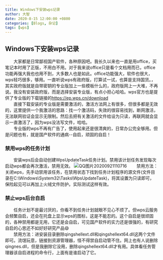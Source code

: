 ```yaml
---
title: Windows下安装wps记录
author: 大智
date: 2020-8-15 12:00:00 +0800
categories: [Blogs, 杂记]
tags: [wps]
---
```


## Windows下安装wps记录
&emsp;&emsp;大家都是日常鄙视国产软件，各种原因吧。我长久以来也一直是用office，买笔记本时用了正版，不用白不用。对于我来说office只是看个文档用而已，office功能再强大我也也用不到，大多数人也是如此。office功能强大，软件也很大，wps轻巧很多，够用。一直听说wps有政府版，打算试一试，也算是支持国货。，其实政府版就是自带密钥的专业版加上一些模板什么的，政府版网上一大堆，不再说。我没有安装政府版，而是选择安装专业版，有点小担心哈哈。wps官方也是提供了专业版的下载链接的<https://ep.wps.cn/download>  
&emsp;&emsp;直接下载安装的专业版是需要激活的，激活方法网上有很多，但很多都是无效的，这里提供一个我激活的思路：找一个激活码，失效的很容易找到，断网激活，无法联网验证会显示无限制。然后去把有关激活的文件给设为只读，再联网就会显示一直激活了，因为wps没法写文件，哈哈。  
&emsp;&emsp;专业版的wps不再有广告了，使用起来还是很清爽的，日常办公完全够用。但是问题也有，就是国产软件的通病--自启，顽固的自启！

### 禁用wps的任务计划

&emsp;&emsp;安装wps后会自动创建WpsUpdateTask任务计划。禁用该计划任务发现每次启动wps都会再次激活，禁用无效。
![QQ图片20200921110716](https://cdn.jsdelivr.net/gh/zhiwl/PicBed/blogPictures/QQ图片20200921110716.png)
&emsp;&emsp;禁用方法：关闭wps，先手动禁用该任务，在禁用状态下找到任务计划程序的源文件(文件目录在C:\Windows\System32\Tasks\WpsUpdateTask)，将其设置为只读即可，保险起见可以再加上火绒文件防护。实际测试这样有效。

### 禁止wps后台自启
&emsp;&emsp;任务计划不是最讨厌的，你看不到任务计划就眼不见心不烦了。但wps云服务会频繁自启，还会在托盘上显示wps的图标，这是不能忍的。这个自启是很顽固的，各种禁用都是无用，它还是会自启，可见国产软件的实力还是很强的，有研究自启的心思还不如好好研究产品😄  
&emsp;&emsp;禁用方法：进安装目录删除qingshellext.dll和qingshellext64.dll这两个文件即可。流氓玩意，链接到资源管理器，怪不得禁自启动管不住。网上也有人说删除qingnes.dll，但是我删除它没用，删除qingshellext64.dll才有用。具体看任务管理器该自启进程的命令行，上面有是谁启动了它。